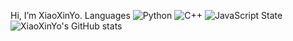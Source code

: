 Hi, I’m XiaoXinYo.
Languages
![Python](https://img.shields.io/badge/-Python-000000?style=flat&logo=python)
![C++](https://img.shields.io/badge/C++-000000?style=flat&logo=c++)
![JavaScript](https://img.shields.io/badge/-JavaScript-000000?style=flat&logo=javascript)
State
![XiaoXinYo's GitHub stats](https://github-readme-stats.vercel.app/api?username=XiaoXinYo&show_icons=true)
